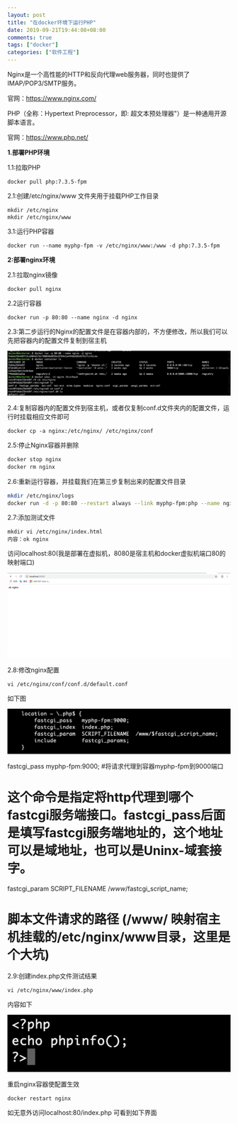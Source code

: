 ```yaml
---
layout: post
title: "在docker环境下运行PHP"
date: 2019-09-21T19:44:08+08:00
comments: true
tags: ["docker"]
categories: ["软件工程"]
---
```


Nginx是一个高性能的HTTP和反向代理web服务器，同时也提供了IMAP/POP3/SMTP服务。

官网：https://www.nginx.com/

PHP（全称：Hypertext Preprocessor，即: 超文本预处理器"）是一种通用开源脚本语言。

官网：https://www.php.net/

**1.部署PHP环境**

1.1:拉取PHP

```
docker pull php:7.3.5-fpm
```

2.1:创建/etc/nginx/www 文件夹用于挂载PHP工作目录

```
mkdir /etc/nginx
mkdir /etc/nginx/www
```

3.1:运行PHP容器

```
docker run --name myphp-fpm -v /etc/nginx/www:/www -d php:7.3.5-fpm
```

**2:部署nginx环境**

2.1:拉取nginx镜像

```
docker pull nginx
```

2.2运行容器

```
docker run -p 80:80 --name nginx -d nginx
```

2.3:第二步运行的Nginx的配置文件是在容器内部的，不方便修改，所以我们可以先把容器内的配置文件复制到宿主机

![../uploads/2020/10/2446934443.png](../uploads/2020/10/2446934443.png)

2.4:复制容器内的配置文件到宿主机，或者仅复制conf.d文件夹内的配置文件，运行时挂载相应文件即可

```
docker cp -a nginx:/etc/nginx/ /etc/nginx/conf
```

2.5:停止Nginx容器并删除

```bash
docker stop nginx
docker rm nginx
```

2.6:重新运行容器，并挂载我们在第三步复制出来的配置文件目录

```bash
mkdir /etc/nginx/logs
docker run -d -p 80:80 --restart always --link myphp-fpm:php --name nginx -v /etc/nginx/www:/usr/share/nginx/html -v /etc/nginx/conf/:/etc/nginx/ -v /etc/nginx/logs:/var/log/nginx nginx
```

2.7:添加测试文件

```
mkdir vi /etc/nginx/index.html
内容：ok nginx
```

访问localhost:80(我是部署在虚拟机，8080是宿主机和docker虚拟机端口80的映射端口)

![../uploads/2020/10/1030161887.png](../uploads/2020/10/1030161887.png)

2.8:修改nginx配置

```
vi /etc/nginx/conf/conf.d/default.conf
```

如下图

![../uploads/2020/10/3816535471.png](../uploads/2020/10/3816535471.png)

fastcgi_pass myphp-fpm:9000; #将请求代理到容器myphp-fpm到9000端口

# **这个命令是指定将http代理到哪个fastcgi服务端接口。fastcgi_pass后面是填写fastcgi服务端地址的，这个地址可以是域地址，也可以是Uninx-域套接字。**

fastcgi_param SCRIPT_FILENAME $/www/$fastcgi_script_name;

# **脚本文件请求的路径 (/www/ 映射宿主机挂载的/etc/nginx/www目录，这里是个大坑)**

2.9:创建index.php文件测试结果

```
vi /etc/nginx/www/index.php
```

内容如下

![../uploads/2020/10/1089567996.png](../uploads/2020/10/1089567996.png)

重启nginx容器使配置生效

```
docker restart nginx
```

如无意外访问localhost:80/index.php 可看到如下界面